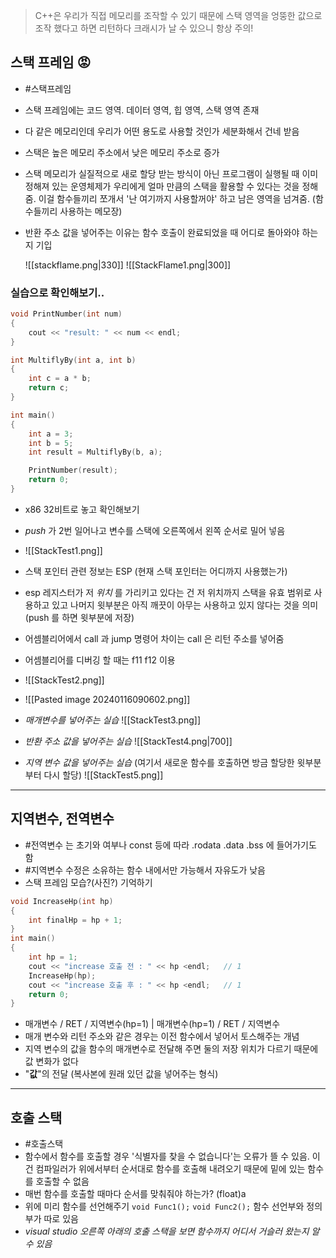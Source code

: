 > C++은 우리가 직접 메모리를 조작할 수 있기 때문에 스택 영역을 엉뚱한 값으로 조작 했다고 하면 리턴하다 크래시가 날 수 있으니 항상 주의!

## 스택 프레임 😡
- #스택프레임 
- 스택 프레임에는 코드 영역. 데이터 영역, 힙 영역, 스택 영역 존재
- 다 같은 메모리인데 우리가 어떤 용도로 사용할 것인가 세분화해서 건네 받음
- 스택은 높은 메모리 주소에서 낮은 메모리 주소로 증가
- 스택 메모리가 실질적으로 새로 할당 받는 방식이 아닌 프로그램이 실행될 때 이미 정해져 있는 운영체제가 우리에게 얼마 만큼의 스택을 활용할 수 있다는 것을 정해줌. 이걸 함수들끼리 쪼개서 '난 여기까지 사용할꺼야' 하고 남은 영역을 넘겨줌. (함수들끼리 사용하는 메모장)
- 반환 주소 값을 넣어주는 이유는 함수 호출이 완료되었을 때 어디로 돌아와야 하는지 기입

	![[stackflame.png|330]]  	![[StackFlame1.png|300]]

### 실습으로 확인해보기..
```cpp
void PrintNumber(int num)
{
	cout << "result: " << num << endl;
}

int MultiflyBy(int a, int b)
{
	int c = a * b;
	return c;
}

int main()
{
	int a = 3;
	int b = 5;
	int result = MultiflyBy(b, a);

	PrintNumber(result);
	return 0;
}
```

- x86 32비트로 놓고 확인해보기
- _push_ 가 2번 일어나고 변수를 스택에 오른쪽에서 왼쪽 순서로 밀어 넣음
- ![[StackTest1.png]]

- 스택 포인터 관련 정보는 ESP (현재 스택 포인터는 어디까지 사용했는가)
-  esp 레지스터가 저 _위치_ 를 가리키고 있다는 건 저 위치까지 스택을 유효 범위로 사용하고 있고 나머지 윗부분은 아직 깨끗이 아무는 사용하고 있지 않다는 것을 의미 (push 를 하면 윗부분에 저장)
- 어셈블리어에서 call 과 jump 명령어 차이는 call 은 리턴 주소를 넣어줌 
- 어셈블리어를 디버깅 할 때는 f11 f12 이용 
- ![[StackTest2.png]]
- ![[Pasted image 20240116090602.png]]
- _매개변수를 넣어주는 실습_ ![[StackTest3.png]]
-   _반환 주소 값을 넣어주는 실습_  ![[StackTest4.png|700]]
- _지역 변수 값을 넣어주는 실습_ (여기서 새로운 함수를 호출하면 방금 할당한 윗부분부터 다시 할당) ![[StackTest5.png]]

***

## 지역변수, 전역변수
- #전역변수 는 초기와 여부나 const 등에 따라 .rodata  .data  .bss 에 들어가기도 함
- #지역변수 수정은 소유하는 함수 내에서만 가능해서 자유도가 낮음
- 스택 프레임 모습?(사진?) 기억하기

```cpp
void IncreaseHp(int hp)
{
	int finalHp = hp + 1;
}
int main()
{
	int hp = 1;
	cout << "increase 호출 전 : " << hp <endl;   // 1
	IncreaseHp(hp);
	cout << "increase 호출 후 : " << hp <endl;   // 1
	return 0;
}

```
- 매개변수 / RET / 지역변수(hp=1)   |   매개변수(hp=1) / RET / 지역변수
- 매개 변수와 리턴 주소와 같은 경우는 이전 함수에서 넣어서 토스해주는 개념
- 지역 변수의 값을 함수의 매개변수로 전달해 주면 둘의 저장 위치가 다르기 때문에 값 변화가 없다
- "**값**"의 전달 (복사본에 원래 있던 값을 넣어주는 형식)

***

## 호출 스택
- #호출스택
- 함수에서 함수를 호출할 경우 '식별자를 찾을 수 없습니다'는 오류가 뜰 수 있음. 이건 컴파일러가 위에서부터 순서대로 함수를 호출해 내려오기 때문에 밑에 있는 함수를 호출할 수 없음
- 매번 함수를 호출할 때마다 순서를 맞춰줘야 하는가? (float)a
- 위에 미리 함수를 선언해주기 `void Func1();` `void Func2();` 함수 선언부와 정의부가 따로 있음
- _visual studio 오른쪽 아래의 호출 스택을 보면 함수까지 어디서 거슬러 왔는지  알 수 있음_
